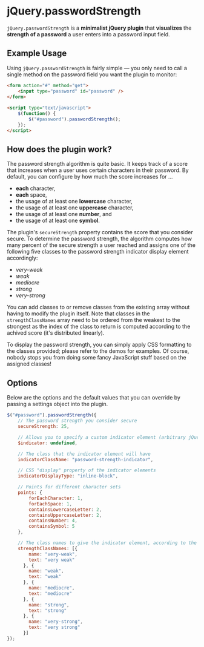# jQuery.passwordStrength

`jQuery.passwordStrength` is a **minimalist jQuery plugin** that **visualizes**
the **strength of a password** a user enters into a password input field.


## Example Usage

Using `jQuery.passwordStrength` is fairly simple — you only need to call a single method on the password field you want the plugin to monitor:

```html
<form action="#" method="get">
    <input type="password" id="password" />
</form>
    
<script type="text/javascript">
    $(function() {
        $("#password").passwordStrength();
    });
</script>
```
    
    
## How does the plugin work?

The password strength algorithm is quite basic.
It keeps track of a score that increases when a user uses certain characters in their password.
By default, you can configure by how much the score increases for ...

  - **each** character,
  - **each** space,
  - the usage of at least one **lowercase** character,
  - the usage of at least one **uppercase** character,
  - the usage of at least one **number**, and
  - the usage of at least one **symbol**.

The plugin's `secureStrength` property contains the score that you consider secure.
To determine the password strength, the algorithm computes how many percent of the secure strength a user reached
and assigns one of the following five classes to the password strength indicator display element accordingly:

  - *very-weak*
  - *weak*
  - *mediocre*
  - *strong*
  - *very-strong*

You can add classes to or remove classes from the existing array without having to modify the plugin itself.
Note that classes in the `strengthClassNames` array need to be ordered from the weakest to the strongest
as the index of the class to return is computed according to the achived score (it's distributed linearly).

To display the password strength, you can simply apply CSS formatting to the classes provided;
please refer to the demos for examples.
Of course, nobody stops you from doing some fancy JavaScript stuff based on the assigned classes!

## Options
Below are the options and the default values that you can override by passing a settings object into the plugin.

```javascript
$("#password").passwordStrength({
    // The password strength you consider secure
    secureStrength: 25,

    // Allows you to specify a custom indicator element (arbitrary jQuery selection)
    $indicator: undefined,

    // The class that the indicator element will have
    indicatorClassName: "password-strength-indicator",

    // CSS "display" property of the indicator elements
    indicatorDisplayType: "inline-block",

    // Points for different character sets
    points: {
        forEachCharacter: 1,
        forEachSpace: 1,
        containsLowercaseLetter: 2,
        containsUppercaseLetter: 2,
        containsNumber: 4,
        containsSymbol: 5
    },

    // The class names to give the indicator element, according to the current password strength
    strengthClassNames: [{
        name: "very-weak",
        text: "very weak"
      }, {
        name: "weak",
        text: "weak"
      }, {
        name: "mediocre",
        text: "mediocre"
      }, {
        name: "strong",
        text: "strong"
      }, {
        name: "very-strong",
        text: "very strong"
      }]
});
```
